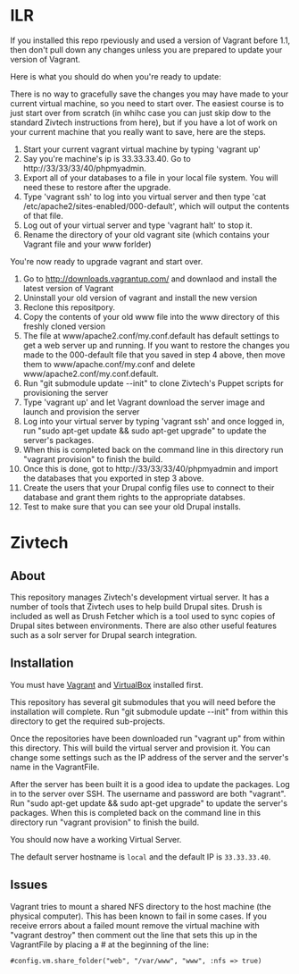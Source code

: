 ﻿# ILR

If you installed this repo rpeviously and used a version of Vagrant before 1.1, then don't pull down any changes unless you are prepared to update your version of Vagrant.

Here is what you should do when you're ready to update:

There is no way to gracefully save the changes you may have made to your current virtual machine, so you need to start over. The easiest course is to just start over from scratch (in whihc case you can just skip dow to the standard Zivtech instructions from here), but if you have a lot of work on your current machine that you really want to save, here are the steps.

1. Start your current vagrant virtual machine by typing 'vagrant up'
2. Say you're machine's ip is 33.33.33.40. Go to http://33/33/33/40/phpmyadmin.
3. Export all of your databases to a file in your local file system. You will need these to restore after the upgrade.
4. Type 'vagrant ssh' to log into you virtual server and then type 'cat /etc/apache2/sites-enabled/000-default', which will output the contents of that file.
5. Log out of your virtual server and type 'vagrant halt' to stop it.
6. Rename the directory of your old vagrant site (which contains your Vagrant file and your www forlder)

You're now ready to upgrade vagrant and start over.

1. Go to http://downloads.vagrantup.com/ and downlaod and install the latest version of Vagrant
2. Uninstall your old version of vagrant and install the new version
3. Reclone this repositpory.
4. Copy the contents of your old www file into the www directory of this freshly cloned version
5. The file at www/apache2.conf/my.conf.default has default settings to get a web server up and running. If you want to restore the changes you made to the 000-default file that you saved in step 4 above, then move them to www/apache.conf/my.conf and delete www/apache2.conf/my.conf.default.
6. Run "git submodule update --init" to clone Zivtech's Puppet scripts for provisioning the server
7. Type 'vagrant up' and let Vagrant download the server image and launch and provision the server
8. Log into your virtual server by typing 'vagrant ssh' and once logged in, run "sudo apt-get update && sudo apt-get upgrade" to update the server's packages.
9. When this is completed back on the command line in this directory run "vagrant provision" to finish the build.
10. Once this is done, got to http://33/33/33/40/phpmyadmin and import the databases that you exported in step 3 above.
11. Create the users that your Drupal config files use to connect to their database and grant them rights to the appropriate databses.
12. Test to make sure that you can see your old Drupal installs.


# Zivtech

## About

This repository manages Zivtech's development virtual server. It has a number of
tools that Zivtech uses to help build Drupal sites. Drush is included as well as
Drush Fetcher which is a tool used to sync copies of Drupal sites between
environments. There are also other useful features such as a solr server for
Drupal search integration.

## Installation

You must have [Vagrant](http://vagrantup.com) and [VirtualBox](https://www.virtualbox.org/) installed first.

This repository has several git submodules that you will need before the
installation will complete. Run "git submodule update --init" from within this
directory to get the required sub-projects.

Once the repositories have been downloaded run "vagrant up" from within this
directory. This will build the virtual server and provision it. You can change
some settings such as the IP address of the server and the server's name in the
VagrantFile.

After the server has been built it is a good idea to update the packages. Log in
to the server over SSH. The username and password are both "vagrant". Run
"sudo apt-get update && sudo apt-get upgrade" to update the server's packages.
When this is completed back on the command line in this directory run
"vagrant provision" to finish the build.

You should now have a working Virtual Server.

The default server hostname is `local` and the default IP is `33.33.33.40`.

## Issues

Vagrant tries to mount a shared NFS directory to the host machine (the physical
computer). This has been known to fail in some cases. If you receive errors
about a failed mount remove the virtual machine with "vagrant destroy" then
comment out the line that sets this up in the VagrantFile by placing a # at the
beginning of the line:

    #config.vm.share_folder("web", "/var/www", "www", :nfs => true)
